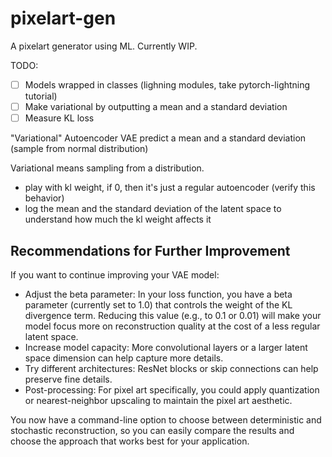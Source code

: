 # pixelart-gen
A pixelart generator using ML. Currently WIP.

TODO:
- [ ] Models wrapped in classes (lighning modules, take pytorch-lightning tutorial)
- [ ] Make variational by outputting a mean and a standard deviation
- [ ] Measure KL loss

"Variational" Autoencoder
VAE predict a mean and a standard deviation (sample from normal distribution)

Variational means sampling from a distribution.

- play with kl weight, if 0, then it's just a regular autoencoder (verify this behavior)
- log the mean and the standard deviation of the latent space to understand how much the kl weight affects it

## Recommendations for Further Improvement
If you want to continue improving your VAE model:
- Adjust the beta parameter: In your loss function, you have a beta parameter (currently set to 1.0) that controls the weight of the KL divergence term. Reducing this value (e.g., to 0.1 or 0.01) will make your model focus more on reconstruction quality at the cost of a less regular latent space.
- Increase model capacity: More convolutional layers or a larger latent space dimension can help capture more details.
- Try different architectures: ResNet blocks or skip connections can help preserve fine details.
- Post-processing: For pixel art specifically, you could apply quantization or nearest-neighbor upscaling to maintain the pixel art aesthetic.

You now have a command-line option to choose between deterministic and stochastic reconstruction, so you can easily compare the results and choose the approach that works best for your application.
